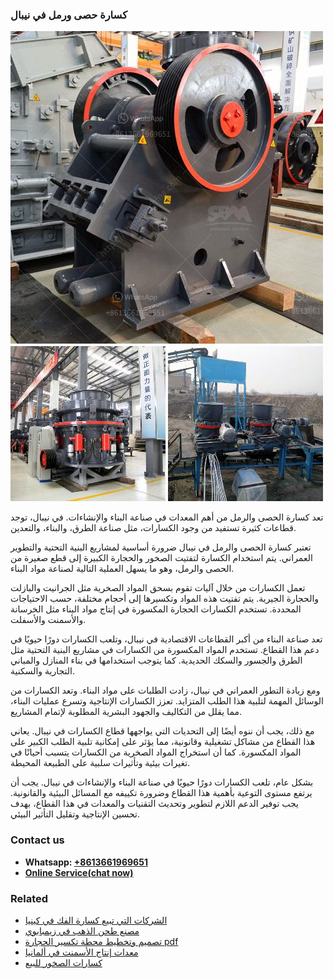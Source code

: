 <h3>كسارة حصى ورمل في نيبال</h3><img src='1701853159.jpg' alt=''><p>تعد كسارة الحصى والرمل من أهم المعدات في صناعة البناء والإنشاءات. في نيبال، توجد قطاعات كثيرة تستفيد من وجود الكسارات، مثل صناعة الطرق، والبناء، والتعدين.</p><p>تعتبر كسارة الحصى والرمل في نيبال ضرورة أساسية لمشاريع البنية التحتية والتطوير العمراني. يتم استخدام الكسارة لتفتيت الصخور والحجارة الكبيرة إلى قطع صغيرة من الحصى والرمل، وهو ما يسهل العملية التالية لصناعة مواد البناء.</p><p>تعمل الكسارات من خلال آليات تقوم بسحق المواد الصخرية مثل الجرانيت والبازلت والحجارة الجيرية. يتم تفتيت هذه المواد وتكسيرها إلى أحجام مختلفة، حسب الاحتياجات المحددة. تستخدم الكسارات الحجارة المكسورة في إنتاج مواد البناء مثل الخرسانة والأسمنت والأسفلت.</p><p>تعد صناعة البناء من أكبر القطاعات الاقتصادية في نيبال، وتلعب الكسارات دورًا حيويًا في دعم هذا القطاع. تستخدم المواد المكسورة من الكسارات في مشاريع البنية التحتية مثل الطرق والجسور والسكك الحديدية. كما يتوجب استخدامها في بناء المنازل والمباني التجارية والسكنية.</p><p>ومع زيادة التطور العمراني في نيبال، زادت الطلبات على مواد البناء. وتعد الكسارات من الوسائل المهمة لتلبية هذا الطلب المتزايد. تعزز الكسارات الإنتاجية وتسرع عمليات البناء، مما يقلل من التكاليف والجهود البشرية المطلوبة لإتمام المشاريع.</p><p>مع ذلك، يجب أن ننوه أيضًا إلى التحديات التي يواجهها قطاع الكسارات في نيبال. يعاني هذا القطاع من مشاكل تشغيلية وقانونية، مما يؤثر على إمكانية تلبية الطلب الكبير على المواد المكسورة. كما أن استخراج المواد الصخرية من الكسارات يتسبب أحيانًا في تغيرات بيئية وتأثيرات سلبية على الطبيعة المحيطة.</p><p>بشكل عام، تلعب الكسارات دورًا حيويًا في صناعة البناء والإنشاءات في نيبال. يجب أن يرتفع مستوى التوعية بأهمية هذا القطاع وضرورة تكييفه مع المسائل البيئية والقانونية. يجب توفير الدعم اللازم لتطوير وتحديث التقنيات والمعدات في هذا القطاع، بهدف تحسين الإنتاجية وتقليل التأثير البيئي.</p><h3>Contact us</h3><ul><li><strong>Whatsapp:&nbsp;<a href="https://wa.me/8613661969651">+8613661969651</a></strong></li><li><a href="https://swt.shibang-china.com/?git&amp;zhl&amp;كسارة حصى ورمل في نيبال"><strong>Online Service(chat now)</strong></a></li></ul><h3>Related</h3><ul><li><a href='الشركات التي تبيع كسارة الفك في كينيا.md'>الشركات التي تبيع كسارة الفك في كينيا</a></li><li><a href='مصنع طحن الذهب في زيمبابوي.md'>مصنع طحن الذهب في زيمبابوي</a></li><li><a href='تصميم وتخطيط محطة تكسير الحجارة pdf.md'>تصميم وتخطيط محطة تكسير الحجارة pdf</a></li><li><a href='معدات إنتاج الأسمنت في ألمانيا.md'>معدات إنتاج الأسمنت في ألمانيا</a></li><li><a href='كسارات الصخور للبيع.md'>كسارات الصخور للبيع</a></li></ul>